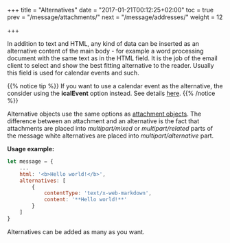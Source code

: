 +++
title = "Alternatives"
date = "2017-01-21T00:12:25+02:00"
toc = true
prev = "/message/attachments/"
next = "/message/addresses/"
weight = 12

+++

In addition to text and HTML, any kind of data can be inserted as an alternative content of the main body - for example a word processing document with the same text as in the HTML field. It is the job of the email client to select and show the best fitting alternative to the reader. Usually this field is used for calendar events and such.

{{% notice tip %}}
If you want to use a calendar event as the alternative, the consider using the **icalEvent** option instead. See details [here](/message/calendar-events/).
{{% /notice %}}

Alternative objects use the same options as [attachment objects](/attachments/). The difference between an attachment and an alternative is the fact that attachments are placed into _multipart/mixed_ or _multipart/related_ parts of the message white alternatives are placed into _multipart/alternative_ part.

**Usage example:**

```javascript
let message = {
    ...
    html: '<b>Hello world!</b>',
    alternatives: [
        {
            contentType: 'text/x-web-markdown',
            content: '**Hello world!**'
        }
    ]
}
```

Alternatives can be added as many as you want.
